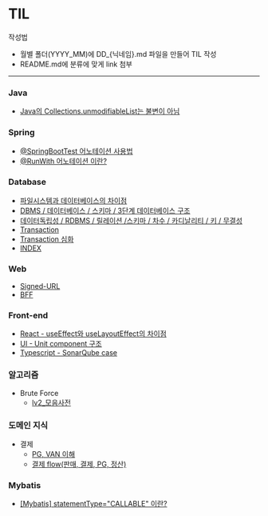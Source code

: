 # TIL
작성법
- 월별 폴더(YYYY_MM)에 DD_{닉네임}.md 파일을 만들어 TIL 작성
- README.md에 분류에 맞게 link 첨부
----

### Java
- [Java의 Collections.unmodifiableList는 불변이 아님](https://github.com/learning-summary/TIL/blob/main/2025_03/11_sani.md)

### Spring
- [@SpringBootTest 어노테이션 사용법](https://github.com/learning-summary/TIL/blob/main/2025_03/13_sani.md)
- [@RunWith 어노테이션 이란?](https://velog.io/@kimtks456/JUnit5-%ED%86%B5%ED%95%A9-%ED%85%8C%EC%8A%A4%ED%8A%B8%EB%A5%BC-%EC%9C%84%ED%95%9C-SpringBootTest-%EC%96%B4%EB%85%B8%ED%85%8C%EC%9D%B4%EC%85%98%EA%B3%BC-Runner-classw-RunWith)

### Database
- [파일시스템과 데이터베이스의 차이점](https://github.com/learning-summary/TIL/blob/main/2025_03/10_mini.md)
- [DBMS / 데이터베이스 / 스키마 / 3단계 데이터베이스 구조](https://github.com/learning-summary/TIL/blob/main/2025_03/12_mini.md)
- [데이터독립성 / RDBMS / 릴레이션 /스키마 / 차수 / 카디날리티 / 키 / 무결성](https://github.com/learning-summary/TIL/blob/main/2025_03/13_mini.md)
- [Transaction](https://github.com/learning-summary/TIL/blob/main/2025_03/17_mini.md)
- [Transaction 심화](https://github.com/learning-summary/TIL/blob/main/2025_03/18_mini.md)
- [INDEX](https://github.com/learning-summary/TIL/blob/main/2025_03/24_mini_index.md)
  
### Web
- [Signed-URL](https://github.com/learning-summary/TIL/blob/main/2025_03/17_mini.md)
- [BFF](https://github.com/learning-summary/TIL/blob/main/2025_03/24_mini_bff.md)

### Front-end
- [React - useEffect와 useLayoutEffect의 차이점](https://github.com/learning-summary/TIL/blob/main/2025.03/10_sani.md)
- [UI - Unit component 구조](https://github.com/learning-summary/TIL/blob/main/2025_03/12_sani.md)
- [Typescript - SonarQube case](https://github.com/learning-summary/TIL/blob/main/2025_03/14_sani.md)

### 알고리즘
- Brute Force
  - [lv2_모음사전](https://github.com/learning-summary/TIL/blob/main/2025_03/15_sani.md)

### 도메인 지식
- 결제
  - [PG, VAN 이해](https://github.com/learning-summary/TIL/blob/main/2025_03/17_sani.md)
  - [결제 flow(판매, 결제, PG, 정산)](https://github.com/learning-summary/TIL/blob/main/2025_03/17_sani.md)

### Mybatis
- [[Mybatis] statementType="CALLABLE" 이란?](https://github.com/learning-summary/TIL/blob/main/2025_03/18_sani.md)
